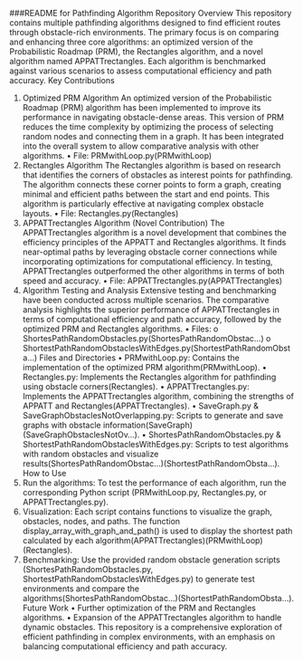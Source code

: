 ###README for Pathfinding Algorithm Repository
Overview
This repository contains multiple pathfinding algorithms designed to find efficient routes through obstacle-rich environments. The primary focus is on comparing and enhancing three core algorithms: an optimized version of the Probabilistic Roadmap (PRM), the Rectangles algorithm, and a novel algorithm named APPATTrectangles. Each algorithm is benchmarked against various scenarios to assess computational efficiency and path accuracy.
Key Contributions
1. Optimized PRM Algorithm
An optimized version of the Probabilistic Roadmap (PRM) algorithm has been implemented to improve its performance in navigating obstacle-dense areas. This version of PRM reduces the time complexity by optimizing the process of selecting random nodes and connecting them in a graph. It has been integrated into the overall system to allow comparative analysis with other algorithms.
•	File: PRMwithLoop.py(PRMwithLoop)
2. Rectangles Algorithm
The Rectangles algorithm is based on research that identifies the corners of obstacles as interest points for pathfinding. The algorithm connects these corner points to form a graph, creating minimal and efficient paths between the start and end points. This algorithm is particularly effective at navigating complex obstacle layouts.
•	File: Rectangles.py(Rectangles)
3. APPATTrectangles Algorithm (Novel Contribution)
The APPATTrectangles algorithm is a novel development that combines the efficiency principles of the APPATT and Rectangles algorithms. It finds near-optimal paths by leveraging obstacle corner connections while incorporating optimizations for computational efficiency. In testing, APPATTrectangles outperformed the other algorithms in terms of both speed and accuracy.
•	File: APPATTrectangles.py(APPATTrectangles)
4. Algorithm Testing and Analysis
Extensive testing and benchmarking have been conducted across multiple scenarios. The comparative analysis highlights the superior performance of APPATTrectangles in terms of computational efficiency and path accuracy, followed by the optimized PRM and Rectangles algorithms.
•	Files:
o	ShortesPathRandomObstacles.py(ShortesPathRandomObstac…)
o	ShortestPathRandomObstaclesWithEdges.py(ShortestPathRandomObsta…)
Files and Directories
•	PRMwithLoop.py: Contains the implementation of the optimized PRM algorithm(PRMwithLoop).
•	Rectangles.py: Implements the Rectangles algorithm for pathfinding using obstacle corners(Rectangles).
•	APPATTrectangles.py: Implements the APPATTrectangles algorithm, combining the strengths of APPATT and Rectangles(APPATTrectangles).
•	SaveGraph.py & SaveGraphObstaclesNotOverlapping.py: Scripts to generate and save graphs with obstacle information(SaveGraph)(SaveGraphObstaclesNotOv…).
•	ShortesPathRandomObstacles.py & ShortestPathRandomObstaclesWithEdges.py: Scripts to test algorithms with random obstacles and visualize results(ShortesPathRandomObstac…)(ShortestPathRandomObsta…).
How to Use
1.	Run the algorithms: To test the performance of each algorithm, run the corresponding Python script (PRMwithLoop.py, Rectangles.py, or APPATTrectangles.py).
2.	Visualization: Each script contains functions to visualize the graph, obstacles, nodes, and paths. The function display_array_with_graph_and_path() is used to display the shortest path calculated by each algorithm(APPATTrectangles)(PRMwithLoop)(Rectangles).
3.	Benchmarking: Use the provided random obstacle generation scripts (ShortesPathRandomObstacles.py, ShortestPathRandomObstaclesWithEdges.py) to generate test environments and compare the algorithms(ShortesPathRandomObstac…)(ShortestPathRandomObsta…).
Future Work
•	Further optimization of the PRM and Rectangles algorithms.
•	Expansion of the APPATTrectangles algorithm to handle dynamic obstacles.
This repository is a comprehensive exploration of efficient pathfinding in complex environments, with an emphasis on balancing computational efficiency and path accuracy.

